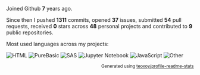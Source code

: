 Joined Github **7** years ago.

Since then I pushed **1311** commits, opened **37** issues, submitted **54** pull requests, received **0** stars across **48** personal projects and contributed to **9** public repositories.

Most used languages across my projects:

![HTML](https://img.shields.io/static/v1?style=flat-square&label=%E2%A0%80&color=555&labelColor=%23e34c26&message=HTML%EF%B8%B196.9%25)
![PureBasic](https://img.shields.io/static/v1?style=flat-square&label=%E2%A0%80&color=555&labelColor=%235a6986&message=PureBasic%EF%B8%B11.5%25)
![SAS](https://img.shields.io/static/v1?style=flat-square&label=%E2%A0%80&color=555&labelColor=%23B34936&message=SAS%EF%B8%B10.7%25)
![Jupyter Notebook](https://img.shields.io/static/v1?style=flat-square&label=%E2%A0%80&color=555&labelColor=%23DA5B0B&message=Jupyter%20Notebook%EF%B8%B10.4%25)
![JavaScript](https://img.shields.io/static/v1?style=flat-square&label=%E2%A0%80&color=555&labelColor=%23f1e05a&message=JavaScript%EF%B8%B10.1%25)
![Other](https://img.shields.io/static/v1?style=flat-square&label=%E2%A0%80&color=555&labelColor=%23ededed&message=Other%EF%B8%B10.1%25)

<p align="right"><sub>Generated using <a href="https://github.com/marketplace/actions/profile-readme-stats">teoxoy/profile-readme-stats</a></sub></p>
